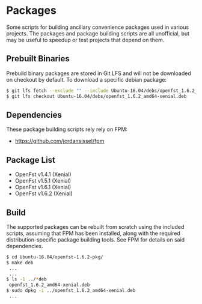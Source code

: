 # Packages
Some scripts for building ancillary convenience packages used in various projects.
The packages and package building scripts are all unofficial, but may be useful to
speedup or test projects that depend on them.

## Prebuilt Binaries
Prebuild binary packages are stored in Git LFS and will not be downloaded on checkout
by default. To download a specific debian package:
```bash
$ git lfs fetch --exclude "" --include Ubuntu-16.04/debs/openfst_1.6.2_amd64-xenial.deb
$ git lfs checkout Ubuntu-16.04/debs/openfst_1.6.2_amd64-xenial.deb
```

## Dependencies
These package building scripts rely rely on FPM:
  * https://github.com/jordansissel/fpm

## Package List
  * OpenFst v1.4.1 (Xenial)
  * OpenFst v1.5.1 (Xenial)
  * OpenFst v1.6.1 (Xenial)
  * OpenFst v1.6.2 (Xenial)

## Build
The supported packages can be rebuilt from scratch using the included scripts,
assuming that FPM has been installed, along with the required distribution-specific
package building tools.  See FPM for details on said dependencies.

```bash
$ cd Ubuntu-16.04/openfst-1.6.2-pkg/
$ make deb
 ...
 ...
$ ls -1 ../*deb
 openfst_1.6.2_amd64-xenial.deb
$ sudo dpkg -i ../openfst_1.6.2_amd64-xenial.deb
 ...
```

